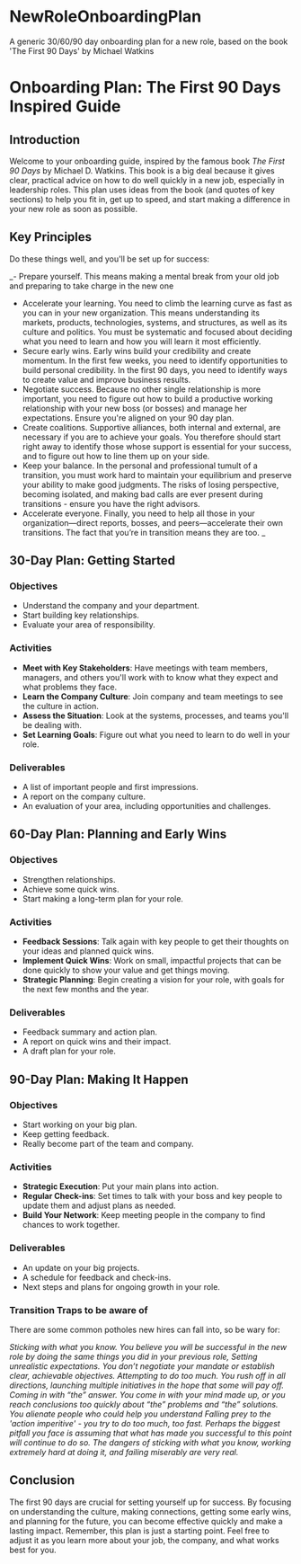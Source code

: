 # NewRoleOnboardingPlan
A generic 30/60/90 day onboarding plan for a new role, based on the book 'The First 90 Days' by Michael Watkins

# Onboarding Plan: The First 90 Days Inspired Guide

## Introduction

Welcome to your onboarding guide, inspired by the famous book *The First 90 Days* by Michael D. Watkins. This book is a big deal because it gives clear, practical advice on how to do well quickly in a new job, especially in leadership roles. This plan uses ideas from the book (and quotes of key sections) to help you fit in, get up to speed, and start making a difference in your new role as soon as possible.

## Key Principles
Do these things well, and you'll be set up for success:

_- Prepare yourself. This means making a mental break from your old job and preparing to take charge in the new one
- Accelerate your learning. You need to climb the learning curve as fast as you can in your new organization. This means understanding its markets, products, technologies, systems, and structures, as well as its culture and politics. You must be systematic and focused about deciding what you need to learn and how you will learn it most efficiently.
- Secure early wins. Early wins build your credibility and create momentum. In the first few weeks, you need to identify opportunities to build personal credibility. In the first 90 days, you need to identify ways to create value and improve business results.
- Negotiate success. Because no other single relationship is more important, you need to figure out how to build a productive working relationship with your new boss (or bosses) and manage her expectations. Ensure you're aligned on your 90 day plan.
- Create coalitions. Supportive alliances, both internal and external, are necessary if you are to achieve your goals. You therefore should start right away to identify those whose support is essential for your success, and to figure out how to line them up on your side.
- Keep your balance. In the personal and professional tumult of a transition, you must work hard to maintain your equilibrium and preserve your ability to make good judgments. The risks of losing perspective, becoming isolated, and making bad calls are ever present during transitions - ensure you have the right advisors.
- Accelerate everyone. Finally, you need to help all those in your organization—direct reports, bosses, and peers—accelerate their own transitions. The fact that you’re in transition means they are too.
_


## 30-Day Plan: Getting Started

### Objectives

- Understand the company and your department.
- Start building key relationships.
- Evaluate your area of responsibility.

### Activities

- **Meet with Key Stakeholders**: Have meetings with team members, managers, and others you'll work with to know what they expect and what problems they face.
- **Learn the Company Culture**: Join company and team meetings to see the culture in action.
- **Assess the Situation**: Look at the systems, processes, and teams you'll be dealing with.
- **Set Learning Goals**: Figure out what you need to learn to do well in your role.

### Deliverables

- A list of important people and first impressions.
- A report on the company culture.
- An evaluation of your area, including opportunities and challenges.

## 60-Day Plan: Planning and Early Wins

### Objectives

- Strengthen relationships.
- Achieve some quick wins.
- Start making a long-term plan for your role.

### Activities

- **Feedback Sessions**: Talk again with key people to get their thoughts on your ideas and planned quick wins.
- **Implement Quick Wins**: Work on small, impactful projects that can be done quickly to show your value and get things moving.
- **Strategic Planning**: Begin creating a vision for your role, with goals for the next few months and the year.

### Deliverables

- Feedback summary and action plan.
- A report on quick wins and their impact.
- A draft plan for your role.

## 90-Day Plan: Making It Happen

### Objectives

- Start working on your big plan.
- Keep getting feedback.
- Really become part of the team and company.

### Activities

- **Strategic Execution**: Put your main plans into action.
- **Regular Check-ins**: Set times to talk with your boss and key people to update them and adjust plans as needed.
- **Build Your Network**: Keep meeting people in the company to find chances to work together.

### Deliverables

- An update on your big projects.
- A schedule for feedback and check-ins.
- Next steps and plans for ongoing growth in your role.

### Transition Traps to be aware of
There are some common potholes new hires can fall into, so be wary for:

_Sticking with what you know. You believe you will be successful in the new role by doing the same things you did in your previous role,
Setting unrealistic expectations. You don’t negotiate your mandate or establish clear, achievable objectives.
Attempting to do too much. You rush off in all directions, launching multiple initiatives in the hope that some will pay off.
Coming in with “the” answer. You come in with your mind made up, or you reach conclusions too quickly about “the” problems and “the” solutions. You alienate people who could help you understand
Falling prey to the 'action imperitive' - you try to do too much, too fast._
_Perhaps the biggest pitfall you face is assuming that what has made you successful to this point will continue to do so. The dangers of sticking with what you know, working extremely hard at doing it, and failing miserably are very real._

## Conclusion

The first 90 days are crucial for setting yourself up for success. By focusing on understanding the culture, making connections, getting some early wins, and planning for the future, you can become effective quickly and make a lasting impact. Remember, this plan is just a starting point. Feel free to adjust it as you learn more about your job, the company, and what works best for you.
